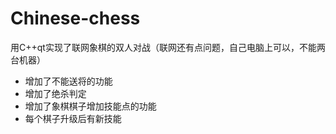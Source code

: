 # Chinese-chess
用C++qt实现了联网象棋的双人对战（联网还有点问题，自己电脑上可以，不能两台机器）
- 增加了不能送将的功能
- 增加了绝杀判定
- 增加了象棋棋子增加技能点的功能
- 每个棋子升级后有新技能
